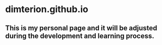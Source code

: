 # dimterion.github.io

## This is my personal page and it will be adjusted during the development and learning process.
